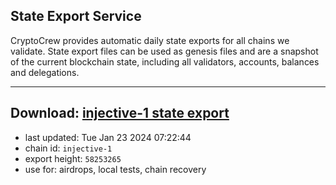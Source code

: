 ## State Export Service
CryptoCrew provides automatic daily state exports for all chains we validate. State export files can be used as genesis files and are a snapshot of the current blockchain state, including all validators, accounts, balances and delegations.

---
**Download: [injective-1 state export](https://dl.ccvalidators.com/SERVICE/injective/injective-1_export_58253265.json)**
---

- last updated: Tue Jan 23 2024 07:22:44
- chain id: `injective-1`
- export height: `58253265`
- use for: airdrops, local tests, chain recovery
